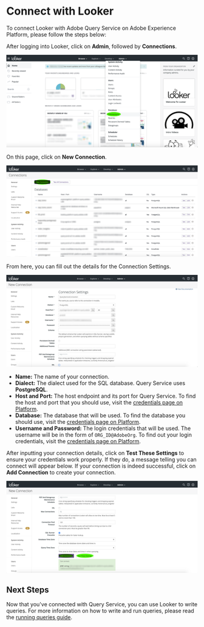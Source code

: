# Connect with Looker

To connect Looker with Adobe Query Service on Adobe Experience Platform, please follow the steps below:

After logging into Looker, click on **Admin**, followed by **Connections**.

![](images/clients/looker/click-admin-connections.png)

On this page, click on **New Connection**.

![](images/clients/looker/click-new-connection.png)
   
From here, you can fill out the details for the Connection Settings.

![](images/clients/looker/new-connection.png)

- **Name:** The name of your connection.
- **Dialect:** The dialect used for the SQL database. Query Service uses **PostgreSQL**.
- **Host and Port:** The host endpoint and its port for Query Service. To find the host and port that you should use, visit the [credentials page on Platform][credentials].
- **Database:** The database that will be used. To find the database you should use, visit the [credentials page on Platform][credentials].
- **Username and Password:** The login credentials that will be used. The username will be in the form of `ORG_ID@AdobeOrg`. To find out your login credentials, visit the [credentials page on Platform][credentials].

After inputting your connection details, click on **Test These Settings** to ensure your credentials work properly. If they do, a message telling you can connect will appear below. If your connection is indeed successful, click on **Add Connection** to create your connection.

![](images/clients/looker/click-test-connection.png)

## Next Steps

Now that you've connected with Query Service, you can use Looker to write queries. For more information on how to write and run queries, please read the [running queries guide][running-queries].

[credentials]: https://platform.adobe.com/query/configuration
[running-queries]: ./qs-queries.md
